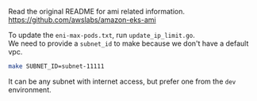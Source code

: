 Read the original README for ami related information.  
https://github.com/awslabs/amazon-eks-ami

To update the `eni-max-pods.txt`, run `update_ip_limit.go`.  
We need to provide a `subnet_id` to make because we don't have a default vpc.
```bash
make SUBNET_ID=subnet-11111
```  
It can be any subnet with internet access, but prefer one from the `dev` environment.  

